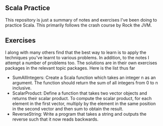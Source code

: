 ## Scala Practice
This repository is just a summary of notes and exercises
I've been doing to practice Scala. This primarily follows
the crash course by Rock the JVM.
## Exercises 
I along with many others find that the best way to learn 
is to apply the techniques you've learnt to various 
problems. In addition, to the notes I attempt a number of problems too.
The solutions are in their own exercises packages in the 
relevant topic packages. Here is the list thus far
- SumAllIntegers: Create a Scala function which takes an integer n as an argument. The function should return the sum of all integers from 0 to n inclusive. 
- ScalarProduct: Define a function that takes two vector objects and returns their scalar product. To compute the scalar product, for each element in the first vector, multiply by the element in the same position in the second vector and then sum to obtain the result.
- ReverseString: Write a program that takes a string and outputs the reverse such that it now reads backwards.
